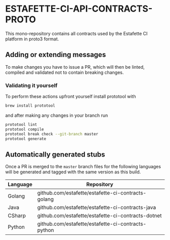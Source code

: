 # ESTAFETTE-CI-API-CONTRACTS-PROTO

This mono-repository contains all contracts used by the Estafette CI platform in proto3 format.

## Adding or extending messages

To make changes you have to issue a PR, which will then be linted, compiled and validated not to contain breaking changes. 

### Validating it yourself

To perform these actions upfront yourself install prototool with

```bash
brew install prototool
```

and after making any changes in your branch run

```bash
prototool lint
prototool compile
prototool break check --git-branch master
prototool generate
```


## Automatically generated stubs

Once a PR is merged to the `master` branch files for the following languages will be generated and tagged with the same version as this build.

| Language | Repository                                         |
| -------- | -------------------------------------------------- |
| Golang   | github.com/estafette/estafette-ci-contracts-golang |
| Java     | github.com/estafette/estafette-ci-contracts-java   |
| CSharp   | github.com/estafette/estafette-ci-contracts-dotnet |
| Python   | github.com/estafette/estafette-ci-contracts-python |
